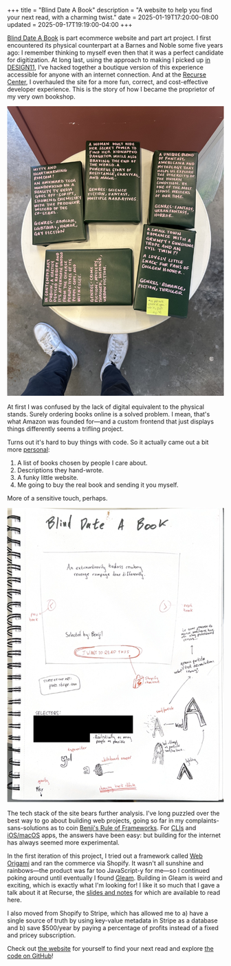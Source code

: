 +++
title = "Blind Date A Book"
description = "A website to help you find your next read, with a charming twist."
date = 2025-01-19T17:20:00-08:00
updated = 2025-09-17T19:19:00-04:00
+++

[Blind Date A Book] is part ecommerce website and part art project. I
first encountered its physical counterpart at a Barnes and Noble some
five years ago: I remember thinking to myself even then that it was a
perfect candidate for digitization. At long last, using the approach to
making I picked up [in DESIGN11], I've hacked together a boutique
version of this experience accessible for anyone with an internet
connection. And at the [Recurse Center], I overhauled the site for a
more fun, correct, and cost-effective developer experience. This is the
story of how I became the proprietor of my very own bookshop.

![A table at SF's Telescope Coffee covered in disguised books](cafe.jpg)

At first I was confused by the lack of digital equivalent to the
physical stands. Surely ordering books online is a solved problem. I
mean, that's what Amazon was founded for—and a custom frontend that just
displays things differently seems a trifling project.

Turns out it's hard to buy things with code. So it actually came out a
bit more [personal]:

1. A list of books chosen by people I care about.
2. Descriptions they hand-wrote.
3. A funky little website.
4. Me going to buy the real book and sending it you myself.

More of a sensitive touch, perhaps.

![Early ideation of the website in my notebook](notebook.png)

The tech stack of the site bears further analysis. I've long puzzled
over the best way to go about building web projects, going so far in my
complaints-sans-solutions as to coin [Benji's Rule of Frameworks]. For
[CLIs] and [iOS/macOS] apps, the answers have been easy: but building
for the internet has always seemed more experimental.

In the first iteration of this project, I tried out a framework called
[Web Origami] and ran the commerce via Shopify. It wasn't all sunshine
and rainbows—the product was far too JavaScript-y for me—so I continued
poking around until eventually I found [Gleam]. Building in Gleam is
weird and exciting, which is exactly what I'm looking for! I like it so
much that I gave a talk about it at Recurse, the [slides and notes] for
which are available to read here.

I also moved from Shopify to Stripe, which has allowed me to a) have a
single source of truth by using key-value metadata in Stripe as a
database and b) save $500/year by paying a percentage of profits instead
of a fixed and pricey subscription.

Check out [the website][Blind Date A Book] for yourself to find your
next read and explore [the code on GitHub]!

[Blind Date A Book]: https://blinddateabook.com
[in DESIGN11]: @/posts/stanford-quarterly-reflection-05/index.md#academics
[Recurse Center]: https://www.recurse.com/scout/click?t=0d85c06dc14f97552f2130471d4e3086
[personal]: https://bsky.app/profile/andy.works/post/3lclb4jvle72u
[Benji's Rule of Frameworks]: https://fosstodon.org/@FIGBERT/113683895559149910
[CLIs]: https://charm.sh
[iOS/macOS]: https://developer.apple.com/xcode/swiftui/
[Web Origami]: https://weborigami.org
[Gleam]: https://gleam.run/
[slides and notes]: for-profit-library.pdf
[the code on GitHub]: https://github.com/figbert/bdab

